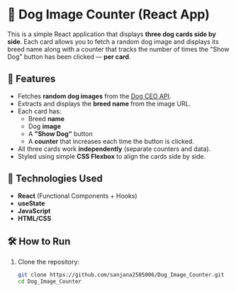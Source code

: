 # 🐶 Dog Image Counter (React App)

This is a simple React application that displays **three dog cards side by side**. Each card allows you to fetch a random dog image and displays its breed name along with a counter that tracks the number of times the "Show Dog" button has been clicked — **per card**.

## 🚀 Features

- Fetches **random dog images** from the [Dog CEO API](https://dog.ceo/dog-api/).
- Extracts and displays the **breed name** from the image URL.
- Each card has:
  - Breed **name**
  - Dog **image**
  - A **"Show Dog"** button
  - A **counter** that increases each time the button is clicked.
- All three cards work **independently** (separate counters and data).
- Styled using simple **CSS Flexbox** to align the cards side by side.

## 🧠 Technologies Used

- **React** (Functional Components + Hooks)
- **useState**
- **JavaScript**
- **HTML/CSS**

## 🛠️ How to Run

1. Clone the repository:
   ```bash
   git clone https://github.com/sanjana2505006/Dog_Image_Counter.git
   cd Dog_Image_Counter
   
